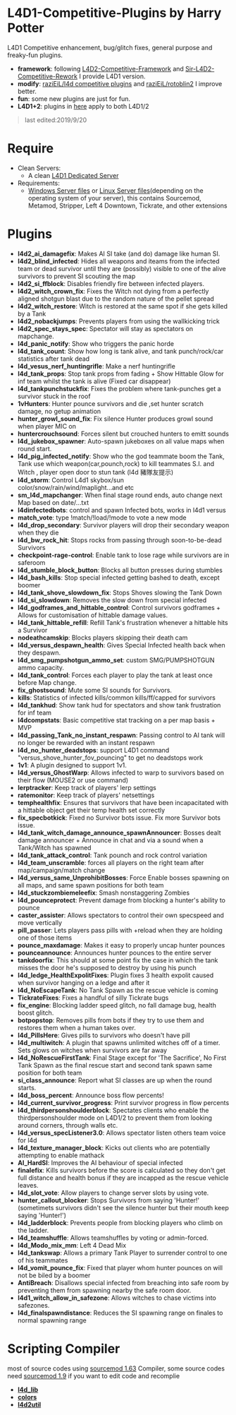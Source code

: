 # L4D1-Competitive-Plugins by Harry Potter
L4D1 Competitive enhancement, bug/glitch fixes, general purpose and freaky-fun plugins.
* <b>framework</b>: following [L4D2-Competitive-Framework](https://github.com/Attano/L4D2-Competitive-Framework/tree/master/addons/sourcemod/scripting) and [Sir-L4D2-Competitive-Rework](https://github.com/SirPlease/L4D2-Competitive-Rework/tree/master/addons/sourcemod/scripting) I provide L4D1 version.
* <b>modify</b>: [raziEiL/l4d competitive plugins](https://bitbucket.org/disawar1/l4d-competitive-plugins/src/master/) and [raziEiL/rotoblin2](https://github.com/raziEiL/rotoblin2/tree/master/src) I improve better.
* <b>fun</b>: some new plugins are just for fun.
* <b>L4D1+2</b>: plugins in [here](https://github.com/fbef0102/L4D1_2-Plugins) apply to both L4D1/2
> last edited:2019/9/20
# Require
  * Clean Servers:
      * A clean [L4D1 Dedicated Server](https://github.com/fbef0102/L4D1-Server4Dead/blob/master/README.md#how-to-download-l4d1-dedicated-server-files)
  * Requirements:
      * [Windows Server files](https://github.com/fbef0102/L4D1-Server4Dead/releases/download/v2.0/Windows_Server_files.zip) or [Linux Server files](https://github.com/fbef0102/L4D1-Server4Dead/releases/download/v2.0/Linux_Server_files.zip)(depending on the operating system of your server), this contains Sourcemod, Metamod, Stripper, Left 4 Downtown, Tickrate, and other extensions
# Plugins
* <b>l4d2_ai_damagefix</b>: Makes AI SI take (and do) damage like human SI.
* <b>l4d2_blind_infected</b>: Hides all weapons and iteams from the infected team or dead survivor until they are (possibly) visible to one of the alive survivors to prevent SI scouting the map
* <b>l4d2_si_ffblock</b>: Disables friendly fire between infected players.
* <b>l4d2_witch_crown_fix</b>: Fixes the Witch not dying from a perfectly aligned shotgun blast due to the random nature of the pellet spread
* <b>l4d2_witch_restore</b>: Witch is restored at the same spot if she gets killed by a Tank
* <b>l4d2_nobackjumps</b>: Prevents players from using the wallkicking trick
* <b>l4d2_spec_stays_spec</b>: Spectator will stay as spectators on mapchange.
* <b>l4d_panic_notify</b>: Show who triggers the panic horde
* <b>l4d_tank_count</b>: Show how long is tank alive, and tank punch/rock/car statistics after tank dead
* <b>l4d_vesus_nerf_huntingrifle</b>: Make a nerf huntingrifle
* <b>l4d_tank_props</b></b>: Stop tank props from fading + Show Hittable Glow for inf team whilst the tank is alive (Fixed car disappear)
* <b>l4d_tankpunchstuckfix</b>: Fixes the problem where tank-punches get a survivor stuck in the roof
* <b>1vHunters</b>: Hunter pounce survivors and die ,set hunter scratch damage, no getup animation
* <b>hunter_growl_sound_fix</b>: Fix silence Hunter produces growl sound when player MIC on
* <b>huntercrouchsound</b>: Forces silent but crouched hunters to emitt sounds
* <b>l4d_jukebox_spawner</b>: Auto-spawn jukeboxes on all value maps when round start.
* <b>l4d_pig_infected_notify</b>: Show who the god teammate boom the Tank, Tank use which weapon(car,pounch,rock) to kill teammates S.I. and Witch , player open door to stun tank (l4d 豬隊友提示)
* <b>l4d_storm</b>: Control L4d1 skybox/sun color/snow/rain/wind/maplight...and etc
* <b>sm_l4d_mapchanger</b>: When final stage round ends, auto change next Map based on date/...txt
* <b>l4dinfectedbots</b>: control and spawn Infected bots, works in l4d1 versus
* <b>match_vote</b>: type !match/!load/!mode to vote a new mode
* <b>l4d_drop_secondary</b>: Survivor players will drop their secondary weapon when they die
* <b>l4d_bw_rock_hit</b>: Stops rocks from passing through soon-to-be-dead Survivors
* <b>checkpoint-rage-control</b>: Enable tank to lose rage while survivors are in saferoom
* <b>l4d_stumble_block_button</b>: Blocks all button presses during stumbles
* <b>l4d_bash_kills</b>: Stop special infected getting bashed to death, except boomer
* <b>l4d_tank_shove_slowdown_fix</b>: Stops Shoves slowing the Tank Down
* <b>l4d_si_slowdown</b>: Removes the slow down from special infected
* <b>l4d_godframes_and_hittable_control</b>: Control survivors godframes + Allows for customisation of hittable damage values.
* <b>l4d_tank_hittable_refill</b>: Refill Tank's frustration whenever a hittable hits a Survivor
* <b>nodeathcamskip</b>: Blocks players skipping their death cam
* <b>l4d_versus_despawn_health</b>: Gives Special Infected health back when they despawn.
* <b>l4d_smg_pumpshotgun_ammo_set</b>: custom SMG/PUMPSHOTGUN ammo capacity.
* <b>l4d_tank_control</b>: Forces each player to play the tank at least once before Map change.
* <b>fix_ghostsound</b>: Mute some SI sounds for Survivors.
* <b>kills</b>: Statistics of infected kills/common kills/ff/capped for survivors
* <b>l4d_tankhud</b>: Show tank hud for spectators and show tank frustration for inf team
* <b>l4dcompstats</b>: Basic competitive stat tracking on a per map basis + MVP
* <b>l4d_passing_Tank_no_instant_respawn</b>: Passing control to AI tank will no longer be rewarded with an instant respawn
* <b>l4d_no_hunter_deadstops</b>: support L4D1 command "versus_shove_hunter_fov_pouncing" to get no deadstops work
* <b>1v1</b>: A plugin designed to support 1v1.
* <b>l4d_versus_GhostWarp</b>: Allows infected to warp to survivors based on their flow (MOUSE2 or use command)
* <b>lerptracker</b>: Keep track of players' lerp settings
* <b>ratemonitor</b>: Keep track of players' netsettings
* <b>temphealthfix</b>: Ensures that survivors that have been incapacitated with a hittable object get their temp health set correctly
* <b>fix_specbotkick</b>: Fixed no Survivor bots issue. Fix more Survivor bots issue.
* <b>l4d_tank_witch_damage_announce_spawnAnnouncer</b>: Bosses dealt damage announcer + Announce in chat and via a sound when a Tank/Witch has spawned
* <b>l4d_tank_attack_control</b>: Tank pounch and rock control variation
* <b>l4d_team_unscramble</b>: forces all players on the right team after map/campaign/match change
* <b>l4d_versus_same_UnprohibitBosses</b>: Force Enable bosses spawning on all maps, and same spawn positions for both team
* <b>l4d_stuckzombiemeleefix</b>: Smash nonstaggering Zombies
* <b>l4d_pounceprotect</b>: Prevent damage from blocking a hunter's ability to pounce
* <b>caster_assister</b>: Allows spectators to control their own specspeed and move vertically
* <b>pill_passer</b>: Lets players pass pills with +reload when they are holding one of those items
* <b>pounce_maxdamage</b>: Makes it easy to properly uncap hunter pounces
* <b>pounceannounce</b>: Announces hunter pounces to the entire server
* <b>tankdoorfix</b>: This should at some point fix the case in which the tank misses the door he's supposed to destroy by using his punch
* <b>l4d_ledge_HealthExpolitFixes</b>: Plugin fixes 3 health expolit caused when survivor hanging on a ledge and after it
* <b>l4d_NoEscapeTank</b>: No Tank Spawn as the rescue vehicle is coming
* <b>TickrateFixes</b>: Fixes a handful of silly Tickrate bugs
* <b>fix_engine</b>: Blocking ladder speed glitch, no fall damage bug, health boost glitch.
* <b>botpopstop</b>: Removes pills from bots if they try to use them and restores them when a human takes over.
* <b>l4d_PillsHere</b>: Gives pills to survivors who doesn't have pill
* <b>l4d_multiwitch</b>: A plugin that spawns unlimited witches off of a timer. Sets glows on witches when survivors are far away
* <b>l4d_NoRescueFirstTank</b>: Final Stage except for 'The Sacrifice', No First Tank Spawn as the final rescue start and second tank spawn same position for both team
* <b>si_class_announce</b>: Report what SI classes are up when the round starts.
* <b>l4d_boss_percent</b>: Announce boss flow percents!
* <b>l4d_current_survivor_progress</b>: Print survivor progress in flow percents
* <b>l4d_thirdpersonshoulderblock</b>: Spectates clients who enable the thirdpersonshoulder mode on L4D1/2 to prevent them from looking around corners, through walls etc.
* <b>l4d_versus_specListener3.0</b>: Allows spectator listen others team voice for l4d
* <b>l4d_texture_manager_block</b>: Kicks out clients who are potentially attempting to enable mathack
* <b>AI_HardSI</b>: Improves the AI behaviour of special infected
* <b>finalefix</b>: Kills survivors before the score is calculated so they don't get full distance and health bonus if they are incapped as the rescue vehicle leaves.
* <b>l4d_slot_vote</b>: Allow players to change server slots by using vote.
* <b>hunter_callout_blocker</b>: Stops Survivors from saying 'Hunter!' (sometimets survivors didn't see the silence hunter but their mouth keep saying 'Hunter!')
* <b>l4d_ladderblock</b>: Prevents people from blocking players who climb on the ladder.
* <b>l4d_teamshuffle</b>: Allows teamshuffles by voting or admin-forced.
* <b>l4d_Modo_mix_mm</b>: Left 4 Dead Mix
* <b>l4d_tankswap</b>: Allows a primary Tank Player to surrender control to one of his teammates
* <b>l4d_vomit_pounce_fix</b>: Fixed that player whom hunter pounces on will not be biled by a boomer
* <b>AntiBreach</b>: Disallows special infected from breaching into safe room by preventing them from spawning nearby the safe room door.
* <b>l4d1_witch_allow_in_safezone</b>: Allows witches to chase victims into safezones.
* <b>l4d_finalspawndistance</b>: Reduces the SI spawning range on finales to normal spawning range
# Scripting Compiler
most of source codes using [sourcemod 1.63](http://sourcemod.otstrel.ru) Compiler, some source codes need [sourcemod 1.9](https://www.sourcemod.net/downloads.php?branch=1.9-dev) if you want to edit code and recomplie
* <b>[l4d_lib](https://github.com/raziEiL/rotoblin2/blob/master/left4dead/addons/sourcemod/scripting/include/l4d_lib.inc)</b> 
* <b>[colors](https://forums.alliedmods.net/showthread.php?t=96831)</b>
* <b>[l4d2util](https://github.com/ConfoglTeam/l4d2util/tree/master/scripting/include)</b>
